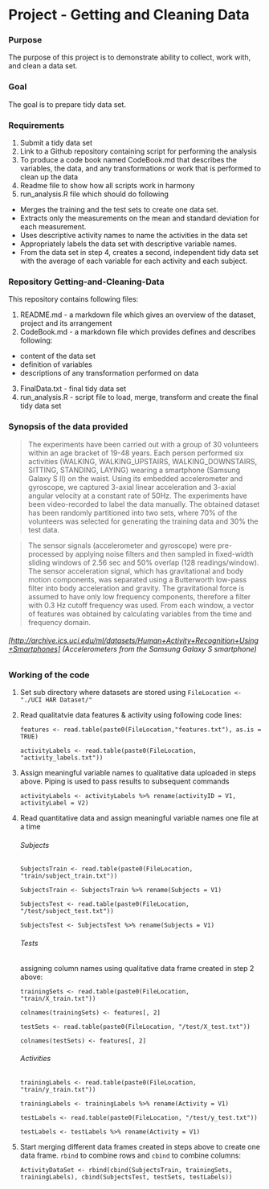 
# Project - Getting and Cleaning Data

### Purpose 

  The purpose of this project is to demonstrate ability to collect, work with, and clean a data set.
  
### Goal

  The goal is to prepare tidy data set.

### Requirements

  1. Submit a tidy data set
  2. Link to a Github repository containing script for performing the analysis
  3. To produce a code book named CodeBook.md that describes the variables, the data, and any transformations or work that is performed to clean up the data 
  4. Readme file to show how all scripts work in harmony
  5. run_analysis.R file which should do following
   + Merges the training and the test sets to create one data set.
   + Extracts only the measurements on the mean and standard deviation for each measurement.
   + Uses descriptive activity names to name the activities in the data set
   + Appropriately labels the data set with descriptive variable names.
   + From the data set in step 4, creates a second, independent tidy data set with the average of each variable for each activity and each subject.
    
### Repository Getting-and-Cleaning-Data

  This repository contains following files:
  
  1. README.md - a markdown file which gives an overview of the dataset, project and its arrangement
  2. CodeBook.md - a markdown file which provides defines and describes following: 
   + content of the data set
   + definition of variables
   + descriptions of any transformation performed on data
  3. FinalData.txt - final tidy data set
  4. run_analysis.R - script file to load, merge, transform and create the final tidy data set
  
### Synopsis of the data provided

> The experiments have been carried out with a group of 30 volunteers within an age bracket of 19-48 years. Each person performed six activities (WALKING, WALKING_UPSTAIRS, WALKING_DOWNSTAIRS, SITTING, STANDING, LAYING) wearing a smartphone (Samsung Galaxy S II) on the waist. Using its embedded accelerometer and gyroscope, we captured 3-axial linear acceleration and 3-axial angular velocity at a constant rate of 50Hz. The experiments have been video-recorded to label the data manually. The obtained dataset has been randomly partitioned into two sets, where 70% of the volunteers was selected for generating the training data and 30% the test data.

> The sensor signals (accelerometer and gyroscope) were pre-processed by applying noise filters and then sampled in fixed-width sliding windows of 2.56 sec and 50% overlap (128 readings/window). The sensor acceleration signal, which has gravitational and body motion components, was separated using a Butterworth low-pass filter into body acceleration and gravity. The gravitational force is assumed to have only low frequency components, therefore a filter with 0.3 Hz cutoff frequency was used. From each window, a vector of features was obtained by calculating variables from the time and frequency domain.

###### [http://archive.ics.uci.edu/ml/datasets/Human+Activity+Recognition+Using+Smartphones] (Accelerometers from the Samsung Galaxy S smartphone)

### Working of the code

  1. Set sub directory where datasets are stored using ```FileLocation <- "./UCI HAR Dataset/" ```
  2. Read qualitatvie data features & activity using following code lines:
  
      ```features <- read.table(paste0(FileLocation,"features.txt"), as.is = TRUE)```
      
      ```activityLabels <- read.table(paste0(FileLocation, "activity_labels.txt"))```
      
  3. Assign meaningful variable names to qualitative data uploaded in steps above. Piping is used to pass results to subsequent commands
    
      ```activityLabels <- activityLabels %>% rename(activityID = V1, activityLabel = V2)```
      
  4. Read quantitative data and assign meaningful variable names one file at a time
  
      ###### Subjects
  
      ```SubjectsTrain <- read.table(paste0(FileLocation, "train/subject_train.txt"))```
      
      ```SubjectsTrain <- SubjectsTrain %>% rename(Subjects = V1)```
      
      ```SubjectsTest <- read.table(paste0(FileLocation, "/test/subject_test.txt"))```
      
      ```SubjectsTest <- SubjectsTest %>% rename(Subjects = V1)```
      
      ###### Tests
      
      assigning column names using qualitative data frame created in step 2 above:
      
      ```trainingSets <- read.table(paste0(FileLocation, "train/X_train.txt"))```
      
      ```colnames(trainingSets) <- features[, 2]```
      
      ```testSets <- read.table(paste0(FileLocation, "/test/X_test.txt"))```
      
      ```colnames(testSets) <- features[, 2]```
      
      ###### Activities
      
      ```trainingLabels <- read.table(paste0(FileLocation, "train/y_train.txt"))```
      
      ```trainingLabels <- trainingLabels %>% rename(Activity = V1)```
      
      ```testLabels <- read.table(paste0(FileLocation, "/test/y_test.txt"))```
      
      ```testLabels <- testLabels %>% rename(Activity = V1)```
      
  5. Start merging different data frames created in steps above to create one data frame. ```rbind``` to combine rows and ```cbind``` to combine columns:
  
      ```ActivityDataSet <- rbind(cbind(SubjectsTrain, trainingSets, trainingLabels), cbind(SubjectsTest, testSets, testLabels))```
